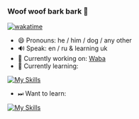 ### Woof woof bark bark 👋

[![wakatime](https://wakatime.com/badge/user/c953efa8-fc06-4e4c-8158-fcc289fcf2e6.svg)](https://wakatime.com/@c953efa8-fc06-4e4c-8158-fcc289fcf2e6)
- 😄 Pronouns: he / him / dog / any other
- 🔊 Speak: en / ru & learning uk
- 🔭 Currently working on: [Waba](../../../waba)
- 🌱 Currently learning:

[![My Skills](https://skills.thijs.gg/icons?i=py,cpp,js)](https://skills.thijs.gg)

- ⏭ Want to learn:

[![My Skills](https://skills.thijs.gg/icons?i=java,cs)](https://skills.thijs.gg)

<!--
**kapertdog/kapertdog** is a ✨ _special_ ✨ repository because its `README.md` (this file) appears on your GitHub profile.

Here are some ideas to get you started:

- 👯 I’m looking to collaborate on ...
- 🤔 I’m looking for help with ...
- 💬 Ask me about ...
- 📫 How to reach me: ...
- ⚡ Fun fact: ...
-->
